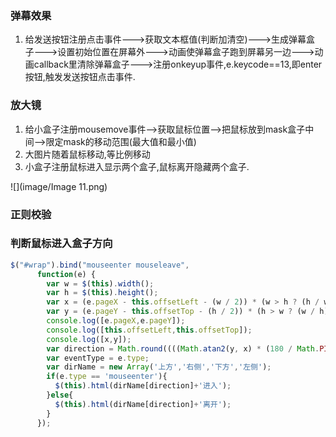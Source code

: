 ### 弹幕效果

1. 给发送按钮注册点击事件--->获取文本框值(判断加清空)--->生成弹幕盒子--->设置初始位置在屏幕外--->动画使弹幕盒子跑到屏幕另一边--->动画callback里清除弹幕盒子--->注册onkeyup事件,e.keycode==13,即enter按钮,触发发送按钮点击事件.

### 放大镜

1. 给小盒子注册mousemove事件-->获取鼠标位置-->把鼠标放到mask盒子中间-->限定mask的移动范围(最大值和最小值)
2. 大图片随着鼠标移动,等比例移动
3. 小盒子注册鼠标进入显示两个盒子,鼠标离开隐藏两个盒子.

![](image/Image 11.png)



### 正则校验

### 判断鼠标进入盒子方向

```javascript
$("#wrap").bind("mouseenter mouseleave",
      function(e) {
        var w = $(this).width();
        var h = $(this).height();
        var x = (e.pageX - this.offsetLeft - (w / 2)) * (w > h ? (h / w) : 1);
        var y = (e.pageY - this.offsetTop - (h / 2)) * (h > w ? (w / h) : 1);
        console.log([e.pageX,e.pageY]);
        console.log([this.offsetLeft,this.offsetTop]);
        console.log([x,y]);
        var direction = Math.round((((Math.atan2(y, x) * (180 / Math.PI)) + 180) / 90) + 3) % 4;
        var eventType = e.type;
        var dirName = new Array('上方','右侧','下方','左侧');
        if(e.type == 'mouseenter'){
          $(this).html(dirName[direction]+'进入');
        }else{
          $(this).html(dirName[direction]+'离开');
        }
      });
```

